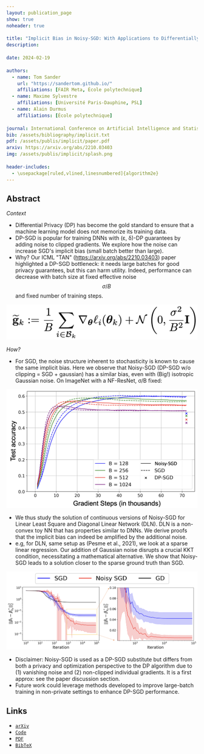 ```yaml
---
layout: publication_page
show: true
noheader: true

title: "Implicit Bias in Noisy-SGD: With Applications to Differentially Private Training"
description: 

date: 2024-02-19

authors:
  - name: Tom Sander
    url: "https://sandertom.github.io/"
    affiliations: [FAIR Meta, École polytechnique]
  - name: Maxime Sylvestre
    affiliations: [Université Paris-Dauphine, PSL]
  - name: Alain Durmus
    affiliations: [École polytechnique]

journal: International Conference on Artificial Intelligence and Statistics (AISTATS)
bib: /assets/bibliography/implicit.txt
pdf: /assets/publis/implicit/paper.pdf 
arxiv: https://arxiv.org/abs/2210.03403
img: /assets/publis/implicit/splash.png

header-includes:
  - \usepackage[ruled,vlined,linesnumbered]{algorithm2e}
---
```


## Abstract

*Context* 
- Differential Privacy (DP) has become the gold standard to ensure that a machine learning model does not memorize its training data.
- DP-SGD is popular for training DNNs with (ε, δ)-DP guarantees by adding noise to clipped gradients. We explore how the noise can increase SGD's implicit bias (small batch better than large).
- Why? Our ICML "TAN" (https://arxiv.org/abs/2210.03403) paper highlighted a DP-SGD bottleneck: it needs large batches for good privacy guarantees, but this can harm utility. Indeed, performance can decrease with batch size at fixed effective noise $$\sigma/B$$ and fixed number of training steps.
  
<img src="/assets/publis/implicit/dpsgd_eq.png" class="img-fluid thumbnail mt-2" alt="DP-SGD update: individual gradients are clipped, and Gaussian noise is added to the sum.">

*How?*
- For SGD, the noise structure inherent to stochasticity is known to cause the same implicit bias. Here we observe that Noisy-SGD (DP-SGD w/o clipping = SGD + gaussian) has a similar bias, even with (Big!) isotropic Gaussian noise. On ImageNet with a NF-ResNet, σ/B fixed:

<img src="/assets/publis/implicit/fig1.png" class="img-fluid thumbnail mt-2" alt="Comparaison of SGD, DP-SGD and Noisy-SGD when training from scratch on ImageNet.">


- We thus study the solution of continuous versions of Noisy-SGD for Linear Least Square and Diagonal Linear Network (DLN). DLN is a non-convex toy NN that has properties similar to DNNs. We derive proofs that the implicit bias can indeed be amplified by the additional noise.
- e.g, for DLN, same setup as (Pesme et al., 2021), we look at a sparse linear regression. Our addition of Gaussian noise disrupts a crucial KKT condition, necessitating a mathematical alternative. We show that Noisy-SGD leads to a solution closer to the sparse ground truth than SGD.

<img src="/assets/publis/implicit/splash.png" class="img-fluid thumbnail mt-2" alt="Sparce regression with a Diagonal Linear network: GD, SGD and Noisy-SGD.">

- Disclaimer: Noisy-SGD is used as a DP-SGD substitute but differs from both a privacy and optimization perspective to the DP algorithm due to (1) vanishing noise and (2) non-clipped individual gradients. It is a first approx: see the paper discussion section.
- Future work could leverage methods developed to improve large-batch training in non-private settings to enhance DP-SGD performance. 


<!-- ## Video

<p align="center"><iframe width="560" height="315" src="" title="YouTube video player" frameborder="0" allow="accelerometer; autoplay; clipboard-write; encrypted-media; gyroscope; picture-in-picture" allowfullscreen></iframe></p> -->

## Links

- [`arXiv`]({{page.arxiv}})
- [`Code`]({{page.code}})
- [`PDF`]({{page.pdf}})
- [`BibTeX`]({{page.bib}})

